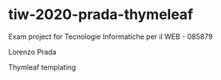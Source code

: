 # tiw-2020-prada-thymeleaf

Exam project for Tecnologie Informatiche per il WEB - 085879

Lorenzo Prada

Thymleaf templating

